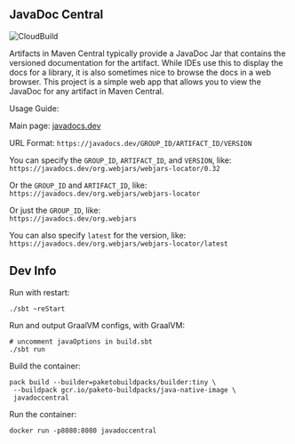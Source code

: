 JavaDoc Central
---------------

![CloudBuild](https://badger-bdrmenfgcq-uc.a.run.app/build/status?project=jamesward&id=4097b960-a9af-4a61-b309-0e372889552e)

Artifacts in Maven Central typically provide a JavaDoc Jar that contains the versioned documentation for the artifact.  While IDEs use this to display the docs for a library, it is also sometimes nice to browse the docs in a web browser.  This project is a simple web app that allows you to view the JavaDoc for any artifact in Maven Central.

Usage Guide:

Main page: [javadocs.dev](https://javadocs.dev/)

URL Format: `https://javadocs.dev/GROUP_ID/ARTIFACT_ID/VERSION`

You can specify the `GROUP_ID`, `ARTIFACT_ID`, and `VERSION`, like:  
`https://javadocs.dev/org.webjars/webjars-locator/0.32`

Or the `GROUP_ID` and `ARTIFACT_ID`, like:  
`https://javadocs.dev/org.webjars/webjars-locator`

Or just the `GROUP_ID`, like:  
`https://javadocs.dev/org.webjars`

You can also specify `latest` for the version, like:  
`https://javadocs.dev/org.webjars/webjars-locator/latest`

## Dev Info

Run with restart:
```
./sbt ~reStart
```

Run and output GraalVM configs, with GraalVM:
```
# uncomment javaOptions in build.sbt
./sbt run
```

Build the container:
```
pack build --builder=paketobuildpacks/builder:tiny \
 --buildpack gcr.io/paketo-buildpacks/java-native-image \
 javadoccentral
```

Run the container:
```
docker run -p8080:8080 javadoccentral
```
